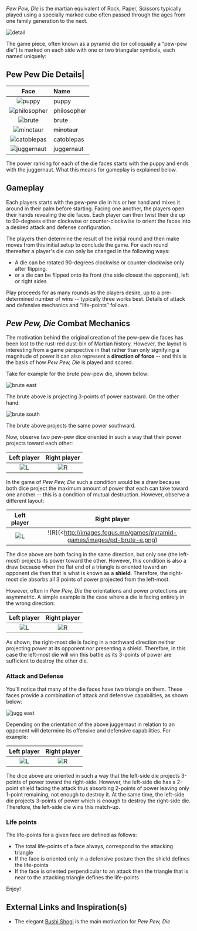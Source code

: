 *Pew Pew, Die* is the martian equivalent of Rock, Paper, Scissors
typically played using a specially marked cube often passed through the ages from one family generation to the next.

![detail](http://images.fogus.me/games/pyramid-games/images/pew-pew-hand.png)

The game piece, often known as a pyramid die (or colloquially a “pew-pew die”) is marked on each side with one or two triangular symbols, each named uniquely:

## Pew Pew Die Details|

 Face | Name 
 :---: | :---
 ![puppy](http://images.fogus.me/games/pyramid-games/images/pd-puppy.png) | puppy
 ![philosopher](http://images.fogus.me/games/pyramid-games/images/pd-philosopher.png) | philosopher
 ![brute](http://images.fogus.me/games/pyramid-games/images/pd-brute.png) | brute
 ![minotaur](http://images.fogus.me/games/pyramid-games/images/pd-minotaur.png) | <strike>minotaur</strike>
 ![catoblepas](http://images.fogus.me/games/pyramid-games/images/pd-catoblepas.png) | catoblepas
 ![juggernaut](http://images.fogus.me/games/pyramid-games/images/pd-juggernaut.png) | juggernaut

The power ranking for each of the die faces starts with the puppy and
ends with the juggernaut. What this means for gameplay is explained
below.

Gameplay
--------

Each players starts with the pew-pew die in his or her hand and mixes it around in their palm before starting. Facing one another, the players open their hands revealing the die faces. Each player can then twist their die up to 90-degrees either clockwise or counter-clockwise to orient the faces into a desired attack and defense configuration.

The players then determine the result of the initial round and then make moves from this initial setup to conclude the game. For each round thereafter a player's die can only be changed in the following ways:

 - A die can be rotated 90-degrees clockwise or counter-clockwise
   only after flipping.
 - or a die can be flipped onto its front (the side closest the
   opponent), left or right sides

Play proceeds for as many rounds as the players desire, up to a
pre-determined number of wins -- typically three works best. Details of attack and defensive mechanics and “life-points” follows.

*Pew Pew, Die* Combat Mechanics
-------------------------------

The motivation behind the original creation of the pew-pew die faces has been lost to the rust-red dust-bin of Martian history. However, the layout is interesting from a game perspective in that rather than only signifying a magnitude of power it can also represent a **direction of force** -- and this is the basis of how *Pew Pew, Die* is played and scored.

Take for example for the brute pew-pew die, shown below:

![brute east](http://images.fogus.me/games/pyramid-games/images/pd-brute-e.png)

The brute above is projecting 3-points of power eastward. On the other
hand:

![brute south](http://images.fogus.me/games/pyramid-games/images/pd-brute-s.png)

The brute above projects the same power southward.

Now, observe two pew-pew dice oriented in such a way that their power
projects toward each other:

 Left player | Right player
 :---: | :---:
 ![L](http://images.fogus.me/games/pyramid-games/images/pd-brute-e.png) | ![R](http://images.fogus.me/games/pyramid-games/images/pd-brute-w.png)

In the game of *Pew Pew, Die* such a condition would be a draw because
both dice project the maximum amount of power that each can take toward one another -- this is a condition of mutual destruction. However, observe a different layout:

 Left player | Right player
 :---: | :---:
 ![L](http://images.fogus.me/games/pyramid-games/images/pd-brute-e.png) | ![R](<http://images.fogus.me/games/pyramid-games/images/pd-brute-e.png)

The dice above are both facing in the same direction, but only one (the left-most) projects its power toward the other. However, this condition is also a draw because when the flat end of a triangle is oriented toward an opponent die then that is what is known as a **shield**.  Therefore, the right-most die absorbs all 3 points of power projected from the left-most.

However, often in *Pew Pew, Die* the orientations and power protections are asymmetric. A simple example is the case where a die is facing entirely in the wrong direction:

 Left player | Right player
 :---: | :---:
 ![L](http://images.fogus.me/games/pyramid-games/images/pd-brute-e.png) | ![R](http://images.fogus.me/games/pyramid-games/images/pd-brute.png)

As shown, the right-most die is facing in a northward direction neither projecting power at its opponent nor presenting a shield. Therefore, in this case the left-most die will win this battle as its 3-points of power are sufficient to destroy the other die.

### Attack and Defense

You'll notice that many of the die faces have two triangle on them.
These faces provide a combination of attack and defensive capabilities, as shown below:

![jugg east](http://images.fogus.me/games/pyramid-games/images/pd-juggernaut-e.png)

Depending on the orientation of the above juggernaut in relation to an
opponent will determine its offensive and defensive capabilities. For
example:

 Left player | Right player
 :---: | :---:
 ![L](http://images.fogus.me/games/pyramid-games/images/pd-juggernaut-e.png) | ![R](http://images.fogus.me/games/pyramid-games/images/pd-brute-w.png)

The dice above are oriented in such a way that the left-side die
projects 3-points of power toward the right-side. However, the left-side die has a 2-point shield facing the attack thus absorbing 2-points of power leaving only 1-point remaining, not enough to destroy it. At the same time, the left-side die projects 3-points of power which is enough to destroy the right-side die. Therefore, the left-side die wins this match-up.

### Life points

The life-points for a given face are defined as follows:

 - The total life-points of a face always, correspond to the attacking
   triangle
 - If the face is oriented only in a defensive posture then the shield
   defines the life-points
 - If the face is oriented perpendicular to an attack then the
   triangle that is near to the attacking triangle defines the
   life-points

Enjoy!

External Links and Inspiration(s)
---------------------------------

 - The elegant [Bushi Shogi](http://www.kolumbus.fi/geodun/bushi/bushi.htm) is the main motivation for *Pew Pew, Die*
  
